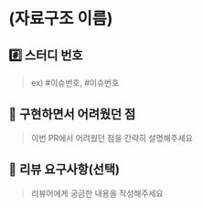 # (자료구조 이름)

## #️⃣ 스터디 번호

> ex) #이슈번호, #이슈번호

## 📝 구현하면서 어려웠던 점

> 이번 PR에서 어려웠던 점을 간략히 설명해주세요

## 💬 리뷰 요구사항(선택)

> 리뷰어에게 궁금한 내용을 작성해주세요